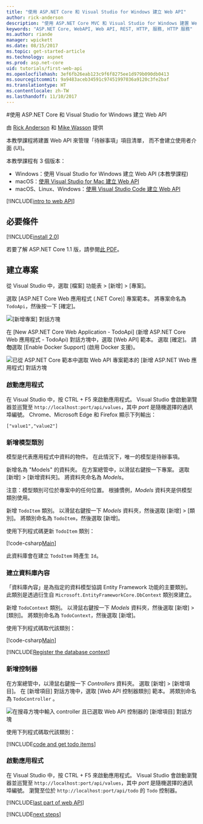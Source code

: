 ```yaml
---
title: "使用 ASP.NET Core 和 Visual Studio for Windows 建立 Web API"
author: rick-anderson
description: "使用 ASP.NET Core MVC 和 Visual Studio for Windows 建置 Web API"
keywords: "ASP.NET Core, WebAPI, Web API, REST, HTTP, 服務, HTTP 服務"
ms.author: riande
manager: wpickett
ms.date: 08/15/2017
ms.topic: get-started-article
ms.technology: aspnet
ms.prod: asp.net-core
uid: tutorials/first-web-api
ms.openlocfilehash: 3ef6fb26eab123c9f6f8275ee1d979b090db0413
ms.sourcegitcommit: 9a9483aceb34591c97451997036a9120c3fe2baf
ms.translationtype: HT
ms.contentlocale: zh-TW
ms.lasthandoff: 11/10/2017
---
```

#<a name="create-a-web-api-with-aspnet-core-and-visual-studio-for-windows"></a>使用 ASP.NET Core 和 Visual Studio for Windows 建立 Web API

由 [Rick Anderson](https://twitter.com/RickAndMSFT) 和 [Mike Wasson](https://github.com/mikewasson) 提供

本教學課程將建置 Web API 來管理「待辦事項」項目清單， 而不會建立使用者介面 (UI)。

本教學課程有 3 個版本：

* Windows：使用 Visual Studio for Windows 建立 Web API (本教學課程)
* macOS：[使用 Visual Studio for Mac 建立 Web API](xref:tutorials/first-web-api-mac)
* macOS、Linux、Windows：[使用 Visual Studio Code 建立 Web API](xref:tutorials/web-api-vsc)

<!-- WARNING: The code AND images in this doc are used by uid: tutorials/web-api-vsc, tutorials/first-web-api-mac and tutorials/first-web-api. If you change any code/images in this tutorial, update uid: tutorials/web-api-vsc -->

[!INCLUDE[intro to web API](../includes/webApi/intro.md)]

## <a name="prerequisites"></a>必要條件

[!INCLUDE[install 2.0](../includes/install2.0.md)]

若要了解 ASP.NET Core 1.1 版，請參閱[此 PDF](https://github.com/aspnet/Docs/blob/master/aspnetcore/tutorials/first-web-api/_static/_webAPI.pdf)。

## <a name="create-the-project"></a>建立專案

從 Visual Studio 中，選取 [檔案] 功能表 > [新增] > [專案]。

選取 [ASP.NET Core Web 應用程式 (.NET Core)] 專案範本。 將專案命名為 `TodoApi`，然後按一下 [確定]。

![[新增專案] 對話方塊](first-web-api/_static/new-project.png)

在 [New ASP.NET Core Web Application - TodoApi] (新增 ASP.NET Core Web 應用程式 - TodoApi) 對話方塊中，選取 [Web API] 範本。 選取 [確定]。 請**勿**選取 [Enable Docker Support] (啟用 Docker 支援)。

![已從 ASP.NET Core 範本中選取 Web API 專案範本的 [新增 ASP.NET Web 應用程式] 對話方塊](first-web-api/_static/web-api-project.png)

### <a name="launch-the-app"></a>啟動應用程式

在 Visual Studio 中，按 CTRL + F5 來啟動應用程式。 Visual Studio 會啟動瀏覽器並巡覽至 `http://localhost:port/api/values`，其中 *port* 是隨機選擇的通訊埠編號。 Chrome、Microsoft Edge 和 Firefox 顯示下列輸出：

```
["value1","value2"]
```

### <a name="add-a-model-class"></a>新增模型類別

模型是代表應用程式中資料的物件。 在此情況下，唯一的模型是待辦事項。

新增名為 "Models" 的資料夾。 在方案總管中，以滑鼠右鍵按一下專案。 選取 [新增] > [新增資料夾]。 將資料夾命名為 *Models*。

注意：模型類別可位於專案中的任何位置。 根據慣例，*Models* 資料夾是供模型類別使用。

新增 `TodoItem` 類別。 以滑鼠右鍵按一下 *Models* 資料夾，然後選取 [新增] > [類別]。 將類別命名為 `TodoItem`，然後選取 [新增]。

使用下列程式碼更新 `TodoItem` 類別：

[!code-csharp[Main](first-web-api/sample/TodoApi/Models/TodoItem.cs)]

此資料庫會在建立 `TodoItem` 時產生 `Id`。

### <a name="create-the-database-context"></a>建立資料庫內容

「資料庫內容」是為指定的資料模型協調 Entity Framework 功能的主要類別。 此類別是透過衍生自 `Microsoft.EntityFrameworkCore.DbContext` 類別來建立。

新增 `TodoContext` 類別。 以滑鼠右鍵按一下 *Models* 資料夾，然後選取 [新增] > [類別]。 將類別命名為 `TodoContext`，然後選取 [新增]。

使用下列程式碼取代該類別：

[!code-csharp[Main](first-web-api/sample/TodoApi/Models/TodoContext.cs)]

[!INCLUDE[Register the database context](../includes/webApi/register_dbContext.md)]

### <a name="add-a-controller"></a>新增控制器

在方案總管中，以滑鼠右鍵按一下 *Controllers* 資料夾。 選取 [新增] > [新增項目]。 在 [新增項目] 對話方塊中，選取 [Web API 控制器類別] 範本。 將類別命名為 `TodoController` 。

![在搜尋方塊中輸入 controller 且已選取 Web API 控制器的 [新增項目] 對話方塊](first-web-api/_static/new_controller.png)

使用下列程式碼取代該類別：

[!INCLUDE[code and get todo items](../includes/webApi/getTodoItems.md)]

### <a name="launch-the-app"></a>啟動應用程式

在 Visual Studio 中，按 CTRL + F5 來啟動應用程式。 Visual Studio 會啟動瀏覽器並巡覽至 `http://localhost:port/api/values`，其中 *port* 是隨機選擇的通訊埠編號。 瀏覽至位於 `http://localhost:port/api/todo` 的 `Todo` 控制器。

[!INCLUDE[last part of web API](../includes/webApi/end.md)]

[!INCLUDE[next steps](../includes/webApi/next.md)]


